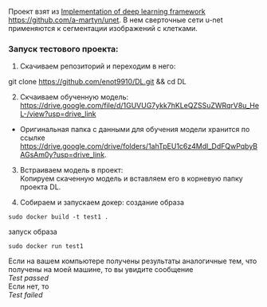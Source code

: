 Проект взят из [Implementation of deep learning framework](https://github.com/zhixuhao/unet) https://github.com/a-martyn/unet. В нем сверточные сети u-net применяются к сегментации изображений с клетками.  

### Запуск тестового проекта:
1. Скачиваем репозиторий и переходим в него:  

git clone https://github.com/enot9910/DL.git && cd DL

2. Скчаиваем обученную модель:  
https://drive.google.com/file/d/1GUVUG7ykk7hKLeQZSSuZWRqrV8u_HeL-/view?usp=drive_link

* Оригинальная папка с данными для обучения модели хранится по ссылке https://drive.google.com/drive/folders/1ahTpEU1c6z4Mdl_DdFQwPqbyBAGsAm0y?usp=drive_link. 

3. Встраиваем модель в проект:  
Копируем скаченную модель и вставляем его в корневую папку проекта DL. 

4. Собираем и запускаем докер: 
создание образа 
```
sudo docker build -t test1 .
```
запуск образа
```
sudo docker run test1
```
Если на вашем компьютере получены результаты аналогичные тем, что получены на моей машине, то вы увидите сообщение  
*Test passed*  
Если нет, то  
*Test failed*

